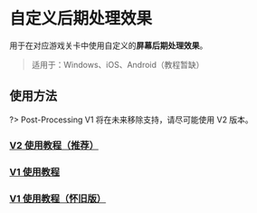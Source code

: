 # 自定义后期处理效果

用于在对应游戏关卡中使用自定义的**屏幕后期处理效果**。

> 适用于：Windows、iOS、Android（教程暂缺）

## 使用方法

?> Post-Processing V1 将在未来移除支持，请尽可能使用 V2 版本。

### [V2 使用教程（推荐）](/dlce/custom_post_processing_v2.md)
### [V1 使用教程](/dlce/custom_post_processing_v1.md)
### [V1 使用教程（怀旧版）](/dlce/custom_post_processing_legacy.md)